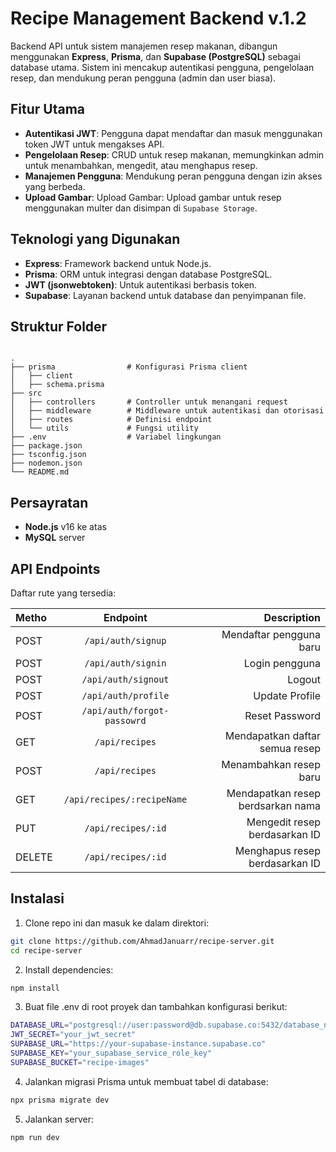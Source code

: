 # Recipe Management Backend v.1.2

Backend API untuk sistem manajemen resep makanan, dibangun menggunakan **Express**, **Prisma**, dan **Supabase (PostgreSQL)** sebagai database utama. Sistem ini mencakup autentikasi pengguna, pengelolaan resep, dan mendukung peran pengguna (admin dan user biasa).

## Fitur Utama

- **Autentikasi JWT**: Pengguna dapat mendaftar dan masuk menggunakan token JWT untuk mengakses API.
- **Pengelolaan Resep**: CRUD untuk resep makanan, memungkinkan admin untuk menambahkan, mengedit, atau menghapus resep.
- **Manajemen Pengguna**: Mendukung peran pengguna dengan izin akses yang berbeda.
- **Upload Gambar**: Upload Gambar: Upload gambar untuk resep menggunakan multer dan disimpan di `Supabase Storage`.

## Teknologi yang Digunakan

- **Express**: Framework backend untuk Node.js.
- **Prisma**: ORM untuk integrasi dengan database PostgreSQL.
- **JWT (jsonwebtoken)**: Untuk autentikasi berbasis token.
- **Supabase**: Layanan backend untuk database dan penyimpanan file.

## Struktur Folder

```plaintext

.
├── prisma                # Konfigurasi Prisma client
│   ├── client
│   ├── schema.prisma
├── src
│   ├── controllers       # Controller untuk menangani request
│   ├── middleware        # Middleware untuk autentikasi dan otorisasi
│   ├── routes            # Definisi endpoint
│   └── utils             # Fungsi utility
├── .env                  # Variabel lingkungan
├── package.json
├── tsconfig.json
├── nodemon.json
└── README.md
```

## Persayratan

- **Node.js** v16 ke atas
- **MySQL** server

## API Endpoints

<p>Daftar rute yang tersedia: </p>

| Metho  |          Endpoint           |                    Description |
| :----- | :-------------------------: | -----------------------------: |
| POST   |     `/api/auth/signup`      |        Mendaftar pengguna baru |
| POST   |     `/api/auth/signin`      |                 Login pengguna |
| POST   |     `/api/auth/signout`     |                         Logout |
| POST   |     `/api/auth/profile`     |                 Update Profile |
| POST   | `/api/auth/forgot-passowrd` |                 Reset Password |
| GET    |       `/api/recipes`        | Mendapatkan daftar semua resep |
| POST   |       `/api/recipes`        |         Menambahkan resep baru |
| GET |     `/api/recipes/:recipeName`      | Mendapatkan resep berdsarkan nama|
| PUT    |     `/api/recipes/:id`      |  Mengedit resep berdasarkan ID |
| DELETE |     `/api/recipes/:id`      | Menghapus resep berdasarkan ID |

## Instalasi

1. Clone repo ini dan masuk ke dalam direktori:

```bash
git clone https://github.com/AhmadJanuarr/recipe-server.git
cd recipe-server
```

2. Install dependencies:

```bash
npm install
```

3. Buat file .env di root proyek dan tambahkan konfigurasi berikut:

```bash
DATABASE_URL="postgresql://user:password@db.supabase.co:5432/database_name"
JWT_SECRET="your_jwt_secret"
SUPABASE_URL="https://your-supabase-instance.supabase.co"
SUPABASE_KEY="your_supabase_service_role_key"
SUPABASE_BUCKET="recipe-images"
```

4. Jalankan migrasi Prisma untuk membuat tabel di database:

```bash
npx prisma migrate dev
```

5. Jalankan server:
```bash
npm run dev
```

